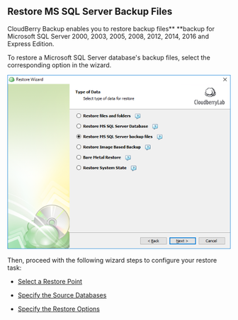 ## Restore MS SQL Server Backup Files

CloudBerry Backup enables you to restore backup files** **backup for Microsoft SQL Server 2000, 2003, 2005, 2008, 2012, 2014, 2016 and Express Edition.

To restore a Microsoft SQL Server database's backup files, select the corresponding option in the wizard.

![](/assets/restore-sql-db-backup-choice.png)

Then, proceed with the following wizard steps to configure your restore task:

* [Select a Restore Point](/chapter1/step-3-choose-data-to-restore/33-restore-ms-sql-server-backup-files/331-select-file-versions-to-restore.md)

* [Specify the Source Databases](/chapter1/step-3-choose-data-to-restore/33-restore-ms-sql-server-backup-files/332-specify-the-restore-source.md)

* [Specify the Restore Options](/chapter1/step-3-choose-data-to-restore/33-restore-ms-sql-server-backup-files/333-specify-the-restore-options.md)



